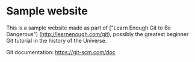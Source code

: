 # Sample  website

This is a sample website made as part of  ["Learn Enough Git to Be Dangerous"]
(http://learnenough.com/git), possibly the greatest beginner Git tutorial in the
history of the Universe.

Git documentation: https://git-scm.com/doc

